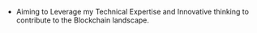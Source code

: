 - Aiming to Leverage my Technical Expertise and Innovative thinking to contribute to the Blockchain landscape. 

<!---
Jvvne/Jvvne is a ✨ special ✨ repository because its `README.md` (this file) appears on your GitHub profile.
You can click the Preview link to take a look at your changes.
--->
